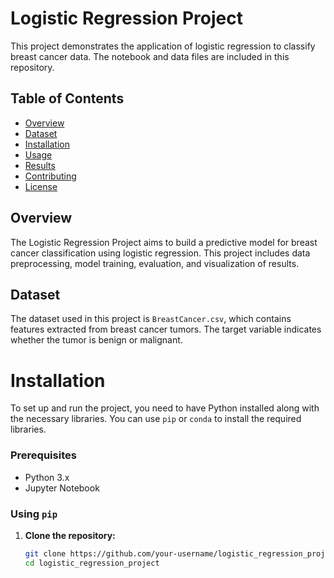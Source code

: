 # Logistic Regression Project

This project demonstrates the application of logistic regression to classify breast cancer data. The notebook and data files are included in this repository.

## Table of Contents

- [Overview](#overview)
- [Dataset](#dataset)
- [Installation](#installation)
- [Usage](#usage)
- [Results](#results)
- [Contributing](#contributing)
- [License](#license)

## Overview

The Logistic Regression Project aims to build a predictive model for breast cancer classification using logistic regression. This project includes data preprocessing, model training, evaluation, and visualization of results.

## Dataset

The dataset used in this project is `BreastCancer.csv`, which contains features extracted from breast cancer tumors. The target variable indicates whether the tumor is benign or malignant.

# Installation

To set up and run the project, you need to have Python installed along with the necessary libraries. You can use `pip` or `conda` to install the required libraries.

### Prerequisites

- Python 3.x
- Jupyter Notebook

### Using `pip`

1. **Clone the repository:**

   ```bash
   git clone https://github.com/your-username/logistic_regression_project.git
   cd logistic_regression_project
